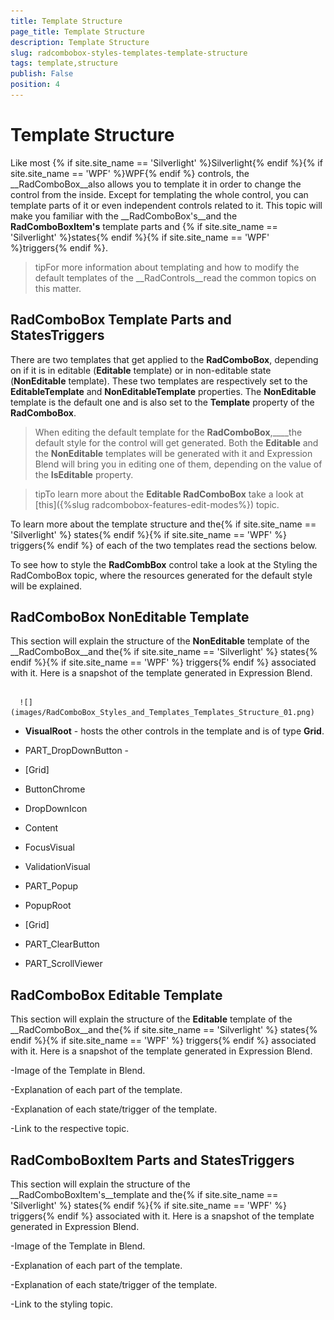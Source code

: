 ```yaml
---
title: Template Structure
page_title: Template Structure
description: Template Structure
slug: radcombobox-styles-templates-template-structure
tags: template,structure
publish: False
position: 4
---
```


# Template Structure



Like most {% if site.site_name == 'Silverlight' %}Silverlight{% endif %}{% if site.site_name == 'WPF' %}WPF{% endif %} controls, the __RadComboBox__also allows you to template it in order to change the control from the inside. Except for templating the whole control, you can template parts of it or even independent controls related to it. This topic will make you familiar with the __RadComboBox's__and the __RadComboBoxItem's__ template parts and {% if site.site_name == 'Silverlight' %}states{% endif %}{% if site.site_name == 'WPF' %}triggers{% endif %}.

>tipFor more information about templating and how to modify the default templates of the __RadControls__read the common topics on this matter.

## RadComboBox Template Parts and StatesTriggers

There are two templates that get applied to the __RadComboBox__, depending on if it is in editable (__Editable__ template) or in non-editable state (__NonEditable__ template). These two templates are respectively set to the __EditableTemplate__ and __NonEditableTemplate__ properties. The __NonEditable__ template is the default one and is also set to the __Template__ property of the __RadComboBox__.

>When editing the default template for the __RadComboBox__,____the default style for the control will get generated. Both the __Editable__ and the __NonEditable__ templates will be generated with it and Expression Blend will bring you in editing one of them, depending on the value of the __IsEditable__ property.

>tipTo learn more about the __Editable RadComboBox__ take a look at [this]({%slug radcombobox-features-edit-modes%}) topic.

To learn more about the template structure and the{% if site.site_name == 'Silverlight' %} states{% endif %}{% if site.site_name == 'WPF' %} triggers{% endif %} of each of the two templates read the sections below.

To see how to style the __RadCombBox__ control take a look at the Styling the RadComboBox topic, where the resources generated for the default style will be explained.

## RadComboBox NonEditable Template

This section will explain the structure of the __NonEditable__ template of the __RadComboBox__and the{% if site.site_name == 'Silverlight' %} states{% endif %}{% if site.site_name == 'WPF' %} triggers{% endif %} associated with it. Here is a snapshot of the template generated in Expression Blend.




         
      ![](images/RadComboBox_Styles_and_Templates_Templates_Structure_01.png)

* __VisualRoot__ - hosts the other controls in the template and is of type __Grid__.

* PART_DropDownButton - 

* [Grid]

* ButtonChrome

* DropDownIcon

* Content

* FocusVisual

* ValidationVisual

* PART_Popup

* PopupRoot

* [Grid]

* PART_ClearButton

* PART_ScrollViewer

## RadComboBox Editable Template

This section will explain the structure of the __Editable__ template of the __RadComboBox__and the{% if site.site_name == 'Silverlight' %} states{% endif %}{% if site.site_name == 'WPF' %} triggers{% endif %} associated with it. Here is a snapshot of the template generated in Expression Blend.

-Image of the Template in Blend.

-Explanation of each part of the template.

-Explanation of each state/trigger of the template.

-Link to the respective topic.

## RadComboBoxItem Parts and StatesTriggers

This section will explain the structure of the __RadComboBoxItem's__template and the{% if site.site_name == 'Silverlight' %} states{% endif %}{% if site.site_name == 'WPF' %} triggers{% endif %} associated with it. Here is a snapshot of the template generated in Expression Blend.

-Image of the Template in Blend.

-Explanation of each part of the template.

-Explanation of each state/trigger of the template.

-Link to the styling topic.
